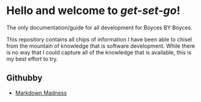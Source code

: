 # Hello and welcome to *get-set-go*!

The only documentation/guide for all development for Boyces BY Boyces. 

This repository contains all chips of information I have been able to chisel from the mountain of knowledge that is software development. While there is no way that I could capture all of the knowledge that is available, this is my best effort to try.



## Githubby
* [Markdown Madness](githubby/markdown-madness)

